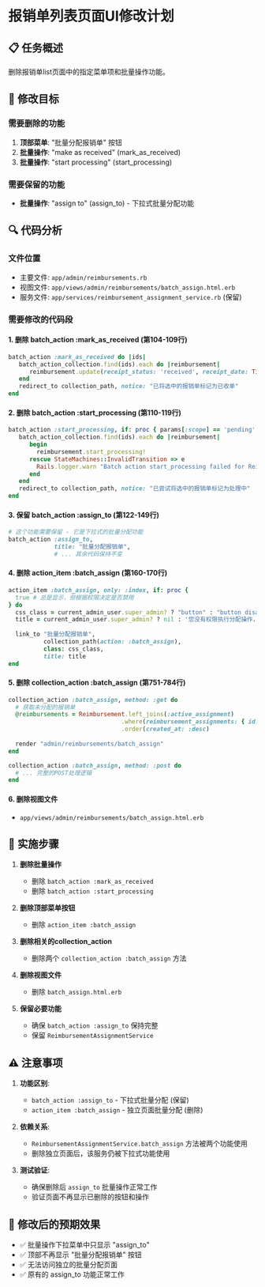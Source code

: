 # 报销单列表页面UI修改计划

## 📋 任务概述
删除报销单list页面中的指定菜单项和批量操作功能。

## 🎯 修改目标

### 需要删除的功能
1. **顶部菜单**: "批量分配报销单" 按钮
2. **批量操作**: "make as received" (mark_as_received)
3. **批量操作**: "start processing" (start_processing)

### 需要保留的功能
- **批量操作**: "assign to" (assign_to) - 下拉式批量分配功能

## 🔍 代码分析

### 文件位置
- 主要文件: `app/admin/reimbursements.rb`
- 视图文件: `app/views/admin/reimbursements/batch_assign.html.erb`
- 服务文件: `app/services/reimbursement_assignment_service.rb` (保留)

### 需要修改的代码段

#### 1. 删除 batch_action :mark_as_received (第104-109行)
```ruby
batch_action :mark_as_received do |ids|
   batch_action_collection.find(ids).each do |reimbursement|
      reimbursement.update(receipt_status: 'received', receipt_date: Time.current)
   end
   redirect_to collection_path, notice: "已将选中的报销单标记为已收单"
end
```

#### 2. 删除 batch_action :start_processing (第110-119行)
```ruby
batch_action :start_processing, if: proc { params[:scope] == 'pending' || params[:q].blank? } do |ids|
   batch_action_collection.find(ids).each do |reimbursement|
      begin
        reimbursement.start_processing!
      rescue StateMachines::InvalidTransition => e
        Rails.logger.warn "Batch action start_processing failed for Reimbursement #{reimbursement.id}: #{e.message}"
      end
   end
   redirect_to collection_path, notice: "已尝试将选中的报销单标记为处理中"
end
```

#### 3. 保留 batch_action :assign_to (第122-149行)
```ruby
# 这个功能需要保留 - 它是下拉式的批量分配功能
batch_action :assign_to,
             title: "批量分配报销单",
             # ... 其余代码保持不变
```

#### 4. 删除 action_item :batch_assign (第160-170行)
```ruby
action_item :batch_assign, only: :index, if: proc {
  true # 总是显示，但根据权限决定是否禁用
} do
  css_class = current_admin_user.super_admin? ? "button" : "button disabled_action"
  title = current_admin_user.super_admin? ? nil : '您没有权限执行分配操作，请联系超级管理员'
  
  link_to "批量分配报销单",
          collection_path(action: :batch_assign),
          class: css_class,
          title: title
end
```

#### 5. 删除 collection_action :batch_assign (第751-784行)
```ruby
collection_action :batch_assign, method: :get do
  # 获取未分配的报销单
  @reimbursements = Reimbursement.left_joins(:active_assignment)
                                .where(reimbursement_assignments: { id: nil })
                                .order(created_at: :desc)
  
  render "admin/reimbursements/batch_assign"
end

collection_action :batch_assign, method: :post do
  # ... 完整的POST处理逻辑
end
```

#### 6. 删除视图文件
- `app/views/admin/reimbursements/batch_assign.html.erb`

## 🔧 实施步骤

1. **删除批量操作**
   - 删除 `batch_action :mark_as_received`
   - 删除 `batch_action :start_processing`

2. **删除顶部菜单按钮**
   - 删除 `action_item :batch_assign`

3. **删除相关的collection_action**
   - 删除两个 `collection_action :batch_assign` 方法

4. **删除视图文件**
   - 删除 `batch_assign.html.erb`

5. **保留必要功能**
   - 确保 `batch_action :assign_to` 保持完整
   - 保留 `ReimbursementAssignmentService`

## ⚠️ 注意事项

1. **功能区别**:
   - `batch_action :assign_to` - 下拉式批量分配 (保留)
   - `action_item :batch_assign` - 独立页面批量分配 (删除)

2. **依赖关系**:
   - `ReimbursementAssignmentService.batch_assign` 方法被两个功能使用
   - 删除独立页面后，该服务仍被下拉式功能使用

3. **测试验证**:
   - 确保删除后 `assign_to` 批量操作正常工作
   - 验证页面不再显示已删除的按钮和操作

## 📝 修改后的预期效果

- ✅ 批量操作下拉菜单中只显示 "assign_to"
- ✅ 顶部不再显示 "批量分配报销单" 按钮
- ✅ 无法访问独立的批量分配页面
- ✅ 原有的 assign_to 功能正常工作
